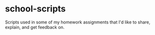 # school-scripts
Scripts used in some of my homework assignments that I'd like to share, explain, and get feedback on. 

